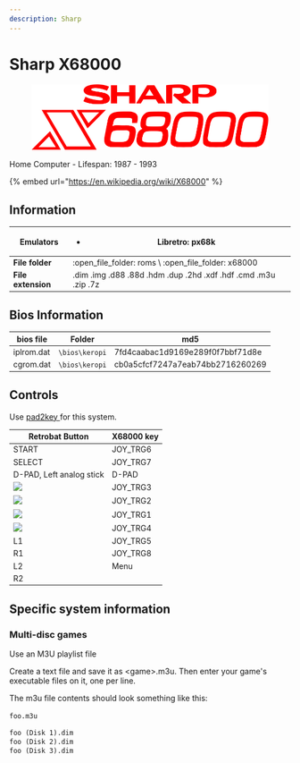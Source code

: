 ```yaml
---
description: Sharp
---
```


# Sharp X68000

<figure><img src="https://raw.githubusercontent.com/fabricecaruso/es-theme-carbon/52ff37c9e265587d006945a2ba695b5a962b3a3d/art/logos/x68000.svg" alt=""><figcaption></figcaption></figure>

Home Computer - Lifespan: 1987 - 1993

{% embed url="https://en.wikipedia.org/wiki/X68000" %}

## Information

| **Emulators**      | <ul><li>Libretro: px68k</li></ul>                               |
| ------------------ | --------------------------------------------------------------- |
| **File folder**    | :open\_file\_folder: roms \ :open\_file\_folder: x68000         |
| **File extension** | .dim .img .d88 .88d .hdm .dup .2hd .xdf .hdf .cmd .m3u .zip .7z |

## Bios Information

| bios file  | Folder         | md5                              |
| ---------- | -------------- | -------------------------------- |
| iplrom.dat | `\bios\keropi` | 7fd4caabac1d9169e289f0f7bbf71d8e |
| cgrom.dat  | `\bios\keropi` | cb0a5cfcf7247a7eab74bb2716260269 |

## Controls

Use [pad2key ](../../../../controllers/pad2key.md)for this system.

| Retrobat Button                                          | X68000 key |
| -------------------------------------------------------- | ---------- |
| START                                                    | JOY\_TRG6  |
| SELECT                                                   | JOY\_TRG7  |
| D-PAD, Left analog stick                                 | D-PAD      |
| ![](<../../../../.gitbook/assets/image (2) (1) (1).png>) | JOY\_TRG3  |
| ![](<../../../../.gitbook/assets/image (1) (2) (1).png>) | JOY\_TRG2  |
| ![](<../../../../.gitbook/assets/image (4) (1).png>)     | JOY\_TRG1  |
| ![](<../../../../.gitbook/assets/image (3) (1) (2).png>) | JOY\_TRG4  |
| L1                                                       | JOY\_TRG5  |
| R1                                                       | JOY\_TRG8  |
| L2                                                       | Menu       |
| R2                                                       |            |

## Specific system information

### Multi-disc games

Use an M3U playlist file

Create a text file and save it as \<game>.m3u. Then enter your game's executable files on it, one per line.&#x20;

The m3u file contents should look something like this:

`foo.m3u`

```
foo (Disk 1).dim
foo (Disk 2).dim
foo (Disk 3).dim
```
